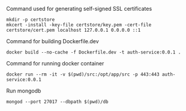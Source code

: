 Command used for generating self-signed SSL certificates

```
mkdir -p certstore
mkcert -install -key-file certstore/key.pem -cert-file certstore/cert.pem localhost 127.0.0.1 0.0.0.0 ::1
```

Command for building Dockerfile.dev

```
docker build --no-cache -f Dockerfile.dev -t auth-service:0.0.1 .
```

Command for running docker container

```
docker run --rm -it -v $(pwd)/src:/opt/app/src -p 443:443 auth-service:0.0.1
```

Run mongodb

```
mongod --port 27017 --dbpath $(pwd)/db
```
